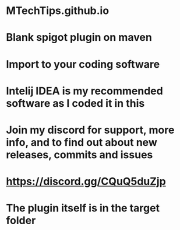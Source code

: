 # MTechTips.github.io
# Blank spigot plugin on maven
# Import to your coding software
# Intelij IDEA is my recommended software as I coded it in this
# Join my discord for support, more info, and to find out about new releases, commits and issues
# https://discord.gg/CQuQ5duZjp
# The plugin itself is in the target folder
